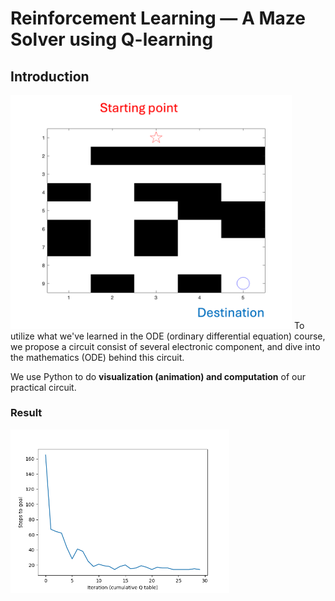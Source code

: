 # Reinforcement Learning — A Maze Solver using Q-learning


## Introduction
<img src="Maze.png" width="450"/>
To utilize what we've learned in the ODE (ordinary differential equation) course, we propose a circuit consist of several electronic component, and dive into the mathematics (ODE) behind this circuit.

We use Python to do **visualization (animation) and computation** of our practical circuit. 

### Result


<img src="Result.png" width="350"/>
